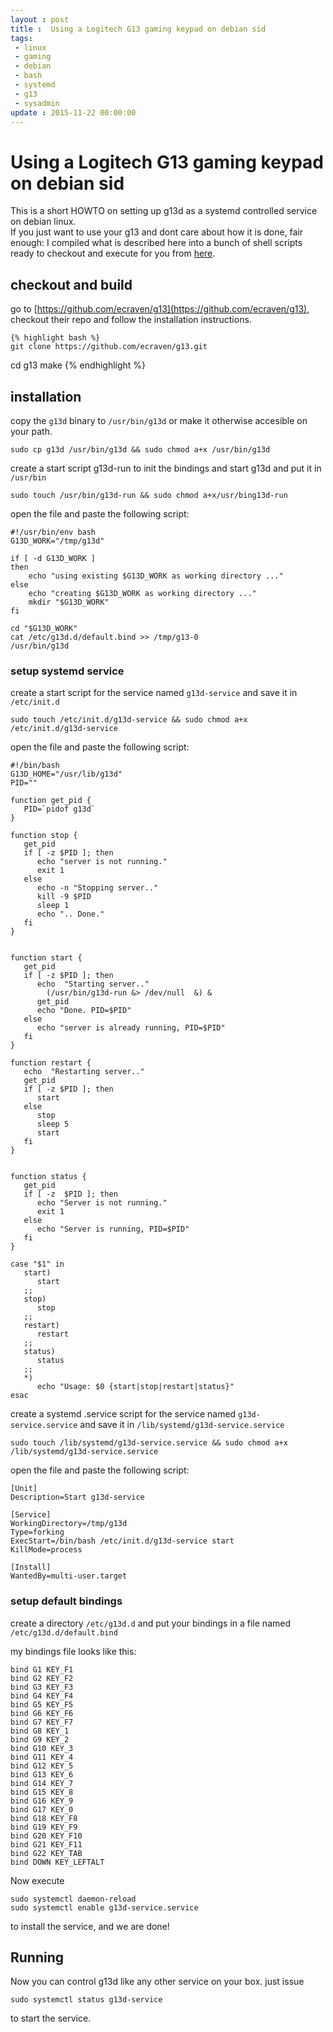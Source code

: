 ```yaml
---
layout : post
title :  Using a Logitech G13 gaming keypad on debian sid
tags:
 - linux
 - gaming
 - debian
 - bash
 - systemd
 - g13
 - sysadmin
update : 2015-11-22 00:00:00
---
```


# Using a Logitech G13 gaming keypad on debian sid

This is a short HOWTO on setting up g13d as a systemd controlled service on debian linux.  
If you just want to use your g13 and dont care about how it is done, fair enough: I compiled what is described here into a bunch of shell scripts ready to checkout and execute for you from [here](https://github.com/lumue/g13d-service).

## checkout and build

go to [https://github.com/ecraven/g13](https://github.com/ecraven/g13), checkout their repo and follow the installation instructions.

    {% highlight bash %}
    git clone https://github.com/ecraven/g13.git
 cd g13
 make
    {% endhighlight %}

## installation

copy the ``g13d`` binary to ``/usr/bin/g13d`` or make it otherwise accesible on your path.

    sudo cp g13d /usr/bin/g13d && sudo chmod a+x /usr/bin/g13d
    
create a start script g13d-run to init the bindings and start g13d and put it in ``/usr/bin``

    sudo touch /usr/bin/g13d-run && sudo chmod a+x/usr/bing13d-run
    
open the file and paste the following script:

    #!/usr/bin/env bash
    G13D_WORK="/tmp/g13d"
    
    if [ -d G13D_WORK ]
    then
        echo "using existing $G13D_WORK as working directory ..."
    else
        echo "creating $G13D_WORK as working directory ..."
        mkdir "$G13D_WORK"
    fi
    
    cd "$G13D_WORK"
    cat /etc/g13d.d/default.bind >> /tmp/g13-0
    /usr/bin/g13d
    
### setup systemd service
    
create a start script for the service named ``g13d-service`` and save it in ``/etc/init.d``

    sudo touch /etc/init.d/g13d-service && sudo chmod a+x /etc/init.d/g13d-service
    
open the file and paste the following script:

    #!/bin/bash
    G13D_HOME="/usr/lib/g13d"
    PID=""
    
    function get_pid {
       PID=`pidof g13d`
    }
    
    function stop {
       get_pid
       if [ -z $PID ]; then
          echo "server is not running."
          exit 1
       else
          echo -n "Stopping server.."
          kill -9 $PID
          sleep 1
          echo ".. Done."
       fi
    }
    
    
    function start {
       get_pid
       if [ -z $PID ]; then
          echo  "Starting server.."
            (/usr/bin/g13d-run &> /dev/null  &) &
          get_pid
          echo "Done. PID=$PID"
       else
          echo "server is already running, PID=$PID"
       fi
    }
    
    function restart {
       echo  "Restarting server.."
       get_pid
       if [ -z $PID ]; then
          start
       else
          stop
          sleep 5
          start
       fi
    }
    
    
    function status {
       get_pid
       if [ -z  $PID ]; then
          echo "Server is not running."
          exit 1
       else
          echo "Server is running, PID=$PID"
       fi
    }
    
    case "$1" in
       start)
          start
       ;;
       stop)
          stop
       ;;
       restart)
          restart
       ;;
       status)
          status
       ;;
       *)
          echo "Usage: $0 {start|stop|restart|status}"
    esac

create a systemd .service script for the service named ``g13d-service.service`` and save it in ``/lib/systemd/g13d-service.service``

    sudo touch /lib/systemd/g13d-service.service && sudo chmod a+x /lib/systemd/g13d-service.service
    
open the file and paste the following script:

    [Unit]
    Description=Start g13d-service
    
    [Service]
    WorkingDirectory=/tmp/g13d
    Type=forking
    ExecStart=/bin/bash /etc/init.d/g13d-service start
    KillMode=process
    
    [Install]
    WantedBy=multi-user.target

### setup default bindings

create a directory ``/etc/g13d.d`` and put your bindings in a file named ``/etc/g13d.d/default.bind``

my bindings file looks like this:

    bind G1 KEY_F1
    bind G2 KEY_F2
    bind G3 KEY_F3
    bind G4 KEY_F4
    bind G5 KEY_F5
    bind G6 KEY_F6
    bind G7 KEY_F7
    bind G8 KEY_1 
    bind G9 KEY_2
    bind G10 KEY_3
    bind G11 KEY_4
    bind G12 KEY_5
    bind G13 KEY_6
    bind G14 KEY_7
    bind G15 KEY_8
    bind G16 KEY_9
    bind G17 KEY_0
    bind G18 KEY_F8
    bind G19 KEY_F9
    bind G20 KEY_F10
    bind G21 KEY_F11
    bind G22 KEY_TAB
    bind DOWN KEY_LEFTALT
    
Now execute 

    sudo systemctl daemon-reload
    sudo systemctl enable g13d-service.service

to install the service, and we are done!

## Running 

Now you can control g13d like any other service on your box. just issue
    
    sudo systemctl status g13d-service

to start the service.

